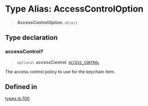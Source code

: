 # Type Alias: AccessControlOption

> **AccessControlOption**: `object`

## Type declaration

### accessControl?

> `optional` **accessControl**: [`ACCESS_CONTROL`](../enumerations/ACCESS_CONTROL.md)

The access control policy to use for the keychain item.

## Defined in

[types.ts:100](https://github.com/oblador/react-native-keychain/blob/6ec8fdb5b967a106085e74014d8072182c9fca28/src/types.ts#L100)
